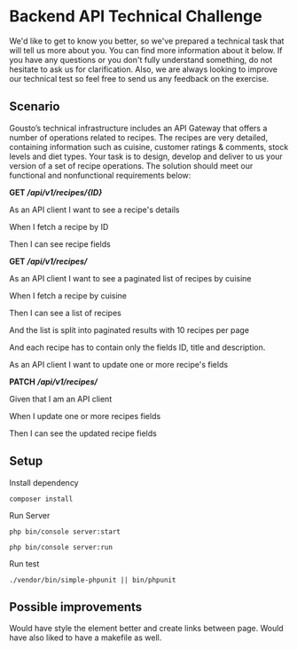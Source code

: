 # Backend API Technical Challenge

We'd like to get to know you better, so we've prepared a technical task that will tell us more about you. You can find more information about it below.
If you have any questions or you don't fully understand something, do not hesitate to ask us for clarification. Also, we are always looking to improve our technical test so feel free to send us any feedback on the exercise.

## Scenario

Gousto’s technical infrastructure includes an API Gateway that offers a number of operations related to recipes. The recipes are very detailed, containing information such as cuisine, customer ratings & comments, stock levels and diet types.
Your task is to design, develop and deliver to us your version of a set of recipe operations. The solution should meet our functional and nonfunctional requirements below:

**GET** **_/api/v1/recipes/{ID}_**

As an API client I want to see a recipe's details

When​ I fetch a recipe by ID

Then​ I can see recipe fields

**GET** **_/api/v1/recipes/_**

As an API client I want to see a paginated list of recipes by cuisine

When​ I fetch a recipe by cuisine

Then​ I can see a list of recipes

And​ the list is split into paginated results with 10 recipes per page

And​ each recipe has to contain only the fields ID, title and description. 

As an API client I want to update one or more recipe's fields

**PATCH** **_/api/v1/recipes/_**

Given​ that I am an API client

When​ I update one or more recipes fields 

Then​ I can see the updated recipe fields

## Setup

Install dependency

```composer install```  

Run Server 

```php bin/console server:start```

```php bin/console server:run```

Run test

```./vendor/bin/simple-phpunit || bin/phpunit```

## Possible improvements

Would have style the element better and create links between page. Would have also liked to have a makefile as well.
